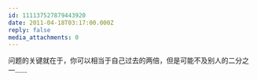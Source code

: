 ```yaml
---
id: 111137527879443920
date: 2011-04-18T03:17:00.000Z
reply: false
media_attachments: 0
---
```


问题的关键就在于，你可以相当于自己过去的两倍，但是可能不及别人的二分之一…… ​​​​

